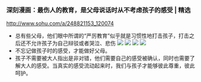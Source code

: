 ### 深刻漫画：最伤人的教育，是父母说话时从不考虑孩子的感受 | 精选
http://www.sohu.com/a/248821153_120074
- 总有些父母，他们眼中所谓的“严厉教育”似乎就是习惯性地打击孩子，打击之后还不允许孩子为自己辩驳或者哭泣、悲伤
![](http://5b0988e595225.cdn.sohucs.com/images/20180819/835733bf408d433fb106e5b16aaeea25.jpeg)
![](http://5b0988e595225.cdn.sohucs.com/images/20180819/36a7f0b034ff4566b7e1bea688521587.jpeg)
![](http://5b0988e595225.cdn.sohucs.com/images/20180819/0b2cd693d6784bad9797bbe72f80fdd3.jpeg)
![](http://5b0988e595225.cdn.sohucs.com/images/20180819/663a4c1e50e24ef8bce402e1c0ec2dab.jpeg)
- 不忘记做孩子时的感受，才能做好父母。
- 孩子不需要被大人指出是非对错，他们需要自己的感受被确认，同时也需要了解大人的感受。当真实的感受流动起来时，我们与孩子才能够彼此尊重，彼此呵护。